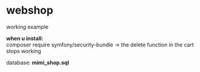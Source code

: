 # webshop

working example

**when u install:**  
composer require symfony/security-bundle -> the delete function in the cart stops working

database: **mimi_shop.sql**
